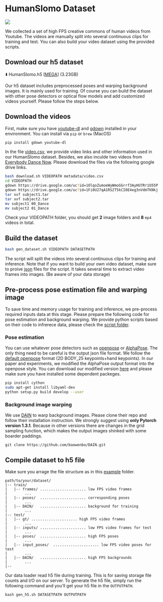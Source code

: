 # HumanSlomo Dataset

<img src="https://github.com/azuxmioy/Render-In-Between/blob/main/img/thumbnail.gif?raw=true">

We collected a set of high FPS creative commons of human videos from Youtube. The videos are manually split into several continuous clips for training and test. You can also build your video dataset using the provided scripts.

## Download our h5 dataset

⬇️ HumanSlomo.h5 [[MEGA](https://mega.nz/file/IItADBRa#hbdnPfKcVFL0QCRwBTGuNTCBIGXSm6hM6SI4fecrI94)] (3.23GB)

Our h5 dataset includes preprocessed poses and warping background images. It is mainly used for training. Of course you can build the dataset with other pose detectors or optical flow models and add customized videos yourself. Please follow the steps below.

## Download the videos
First, make sure you have [youtube-dl](https://github.com/ytdl-org/youtube-dl) and [gdown](https://github.com/wkentaro/gdown) installed in your environment. You can install via `pip` or `brew` (MacOS)
```bash
pip install gdown youtube-dl
```
In the file [video.csv](https://github.com/azuxmioy/Render-In-Between/blob/main/HumanSloMo_Dataset/metadata/video.csv), we provide video links and other information used in our HumanSlomo dataset. Besides, we also inculde two videos from [Everybody Dance Now](https://github.com/carolineec/EverybodyDanceNow). Please download the files via the following google drive links.

```bash
bash download.sh VIDEOPATH metadata/video.csv
cd VIDEOPATH
gdown https://drive.google.com/uc?id=1OlqoZumoeWyWmoGGrrf3AyHU7Rr1O55P
gdown https://drive.google.com/uc?id=1Fi0U27qA1RS2T5kCI0E4eg3nVdmTKNkj
tar xvf subject1.tar
tar xvf subject2.tar
mv subject1 00_Dance
mv subject2 01_Dance
```

Check your VIDEOPATH folder, you should get **2** image folders and **8** `mp4` videos in total.

## Build the dataset 

```bash
bash gen_dataset.sh VIDEOPATH DATASETPATH
```
The script will split the videos into several continuous clips for training and inference. Note that if you want to build your own video dataset, make sure to proive [json](https://github.com/azuxmioy/Render-In-Between/blob/main/HumanSloMo_Dataset/metadata/train_list.json) files for the script. It takes several time to extract video frames into images. (Be aware of your data storage)

## Pre-process pose estimation file and warping image

To save time and memory usage for training and inference, we pre-process required inputs data at this stage. Please prepare the following code for pose estimation and background warping. We provide python scripts based on their code to infrerece data, please check the [script folder](https://github.com/azuxmioy/Render-In-Between/tree/main/HumanSloMo_Dataset/scripts). 

### Pose estimation

You can use whatever pose detectors such as [openpose](https://github.com/CMU-Perceptual-Computing-Lab/openpose) or [AlphaPose](https://github.com/MVIG-SJTU/AlphaPose). The only thing need to be careful is the output json file format. We follow the [default openpose](https://github.com/CMU-Perceptual-Computing-Lab/openpose/blob/master/doc/02_output.md#pose-output-format-body_25) format (2D BODY_25 keypoints+hand keypoints). In our paper and experiments, we modified the AlphaPose output format into the openpose style. You can download our modified version [here]() and please make sure you have installed some dependent packeges.

```bash
pip install cython
sudo apt-get install libyaml-dev
python setup.py build develop --user
```

### Background image warping
We use [DAIN](https://github.com/baowenbo/DAIN) to warp background images. Please clone their repo and follow their installation instruction. We strongly suggest using **only Pytorch version 1.3.1**. Because in other versions there are changes in the grid sampling function, which makes the output images shinked with some boarder paddings.

```
git clone https://github.com/baowenbo/DAIN.git
```

## Compile dataset to h5 file
Make sure you arrage the file structure as in this [example]() folder.
```
path/to/your/dataset/
|-- train/
|   |-- frames/ ..................... low FPS video frames
|        ...
|   |-- poses/  ..................... corresponding poses
|        ...
|   |-- DAIN/   ..................... background for training
|        ...
|-- test/
|   |-- gt/ ..................... high FPS video frames
|        ...
|   |-- inputs/ ..................... low FPS video frames for test
|        ...
|   |-- poses/  ..................... high FPS poses
|        ...
|   |-- input_poses/  ..................... low FPS video poses for test
|        ...
|   |-- DAIN/   ..................... high FPS backgrounds
|        ...
|-- 
```
Our data loader read h5 file during training. This is for saving storage file counts and I/O on our server. To generate the h5 file, simply run the following command and you'll get your h5 file in the `OUTPUTPATH`.

```
bash gen_h5.sh DATASETPATH OUTPUTPATH
```
